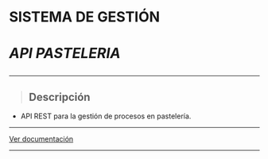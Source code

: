 # **SISTEMA DE GESTIÓN**
# **_API PASTELERIA_** <hr>
> ## Descripción
- API REST para la gestión de procesos en pastelería.
<hr>

[Ver documentación](http://138.197.7.205:8080/docs/)

<hr>
